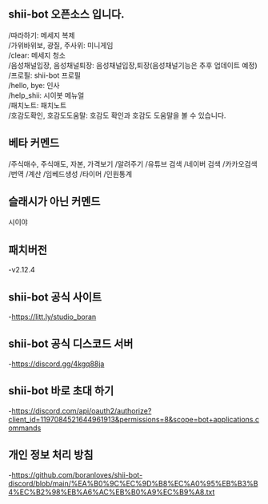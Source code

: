 ## shii-bot 오픈소스 입니다.

/따라하기: 메세지 복제                            
/가위바위보, 광질, 주사위: 미니게임                            
/clear: 메세지 청소                            
/음성채널입장, 음성채널퇴장: 음성채널입장,퇴장(음성채널기능은 추후 업데이트 예정)                                                      
/프로필: shii-bot 프로필                            
/hello, bye: 인사                            
/help_shii: 시이봇 메뉴얼                            
/패치노트: 패치노트                            
/호감도확인, 호감도도움말: 호감도 확인과 호감도 도움말을 볼 수 있습니다.                            

## 베타 커멘드

/주식매수, 주식매도, 자본, 가격보기
/알려주기
/유튜브 검색
/네이버 검색
/카카오검색
/번역
/계산
/임베드생성 
/타이머
/인원통계

## 슬래시가 아닌 커멘드
시이야

## 패치버전
-v2.12.4                          

## shii-bot 공식 사이트
-https://litt.ly/studio_boran                           

## shii-bot 공식 디스코드 서버
-https://discord.gg/4kgq88ja                            

## shii-bot 바로 초대 하기
-https://discord.com/api/oauth2/authorize?client_id=1197084521644961913&permissions=8&scope=bot+applications.commands                            

## 개인 정보 처리 방침
-https://github.com/boranloves/shii-bot-discord/blob/main/%EA%B0%9C%EC%9D%B8%EC%A0%95%EB%B3%B4%EC%B2%98%EB%A6%AC%EB%B0%A9%EC%B9%A8.txt
